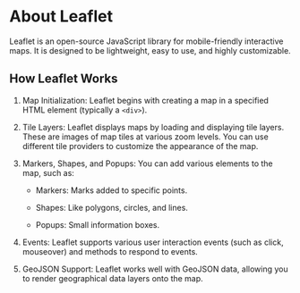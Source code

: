 # About Leaflet

Leaflet is an open-source JavaScript library for mobile-friendly interactive maps. It is designed to be lightweight, easy to use, and highly customizable.

## How Leaflet Works

1. Map Initialization: Leaflet begins with creating a map in a specified HTML element (typically a `<div>`).

2. Tile Layers: Leaflet displays maps by loading and displaying tile layers. These are images of map tiles at various zoom levels. You can use different tile providers to customize the appearance of the map.

3. Markers, Shapes, and Popups: You can add various elements to the map, such as:

    - Markers: Marks added to specific points.

    - Shapes: Like polygons, circles, and lines.

    - Popups: Small information boxes.

4. Events: Leaflet supports various user interaction events (such as click, mouseover) and methods to respond to events.

5. GeoJSON Support: Leaflet works well with GeoJSON data, allowing you to render geographical data layers onto the map.
